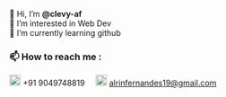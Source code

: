 👋 Hi, I’m <b>@clevy-af</b><br>
👀 I’m interested in Web Dev<br>
🌱 I’m currently learning github<br>
### 📫 How to reach me :
<img width=20 src="https://www.svgrepo.com/show/165266/whatsapp.svg"/> +91 9049748819
&nbsp;&nbsp;&nbsp;
<img width=20 src="https://www.svgrepo.com/show/223047/gmail.svg"/> alrinfernandes19@gmail.com
